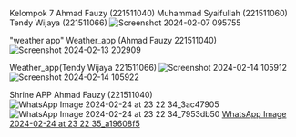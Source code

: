 Kelompok 7
Ahmad Fauzy (221511040)
Muhammad Syaifullah (221511060)
Tendy Wijaya (221511066)
![Screenshot 2024-02-07 095755](https://github.com/ahmadfauzy19/Proyek4/assets/117370634/072f6b1c-5afd-4c1b-ab8f-bd2b3d3c5ce5)

"weather app"
Weather_app (Ahmad Fauzy 221511040)
![Screenshot 2024-02-13 202909](https://github.com/ahmadfauzy19/Proyek4/assets/116853020/5652db07-f7bd-4f14-84ab-ac3b1cda1ddd)

Weather_app(Tendy Wijaya 221511066)
![Screenshot 2024-02-14 105912](https://github.com/ahmadfauzy19/Proyek4/assets/117370634/2d4b5075-dc1d-4262-b956-c180ad8ac153)
![Screenshot 2024-02-14 105922](https://github.com/ahmadfauzy19/Proyek4/assets/117370634/7bfb287d-aa0d-4653-bc55-0009ee7901db)

Shrine APP 
Ahmad Fauzy (221511040)
![WhatsApp Image 2024-02-24 at 23 22 34_3ac47905](https://github.com/ahmadfauzy19/Proyek4/assets/116853020/29911bd7-98b9-4586-85a5-ff441596eef7)
![WhatsApp Image 2024-02-24 at 23 22 34_7953db50](https://github.com/ahmadfauzy19/Proyek!4/assets/116853020/305b9ba7-46c2-433d-97b2-9f8bbc0b3643)
[WhatsApp Image 2024-02-24 at 23 22 35_a19608f5](https://github.com/ahmadfauzy19/Proyek4/assets/116853020/581e08d8-8a1c-49de-b5a2-3df8423d0395)
